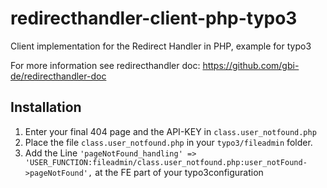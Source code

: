 # redirecthandler-client-php-typo3
Client implementation for the Redirect Handler in PHP, example for typo3

For more information see redirecthandler doc: https://github.com/gbi-de/redirecthandler-doc

## Installation
1. Enter your final 404 page and the API-KEY in `class.user_notfound.php`
2. Place the file `class.user_notfound.php` in your `typo3/fileadmin` folder.
3. Add the Line 
`'pageNotFound_handling' => 'USER_FUNCTION:fileadmin/class.user_notfound.php:user_notFound->pageNotFound',` at the FE part of your typo3configuration
